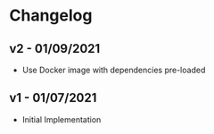 # Changelog

## v2 - 01/09/2021

- Use Docker image with dependencies pre-loaded

## v1 - 01/07/2021

- Initial Implementation
